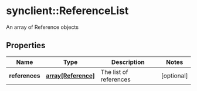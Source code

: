 # synclient::ReferenceList

An array of Reference objects
## Properties
Name | Type | Description | Notes
------------ | ------------- | ------------- | -------------
**references** | [**array[Reference]**](Reference.md) | The list of references | [optional] 


